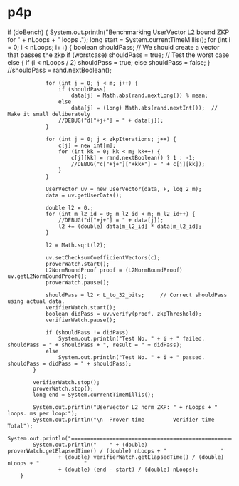 # p4p

if (doBench) {
System.out.println("Benchmarking UserVector L2 bound ZKP for " + nLoops + " loops .");
long start = System.currentTimeMillis();
for (int i = 0; i < nLoops; i++) {
boolean shouldPass;   // We should create a vector that passes the zkp
if (worstcase)
shouldPass = true;     // Test the worst case
else {
if (i < nLoops / 2)
shouldPass = true;
else
shouldPass = false;
}
//shouldPass = rand.nextBoolean();

                for (int j = 0; j < m; j++) {
                    if (shouldPass)
                        data[j] = Math.abs(rand.nextLong()) % mean;
                    else
                        data[j] = (long) Math.abs(rand.nextInt());  // Make it small deliberately
                    //DEBUG("d["+j+"] = " + data[j]);
                }

                for (int j = 0; j < zkpIterations; j++) {
                    c[j] = new int[m];
                    for (int kk = 0; kk < m; kk++) {
                        c[j][kk] = rand.nextBoolean() ? 1 : -1;
                        //DEBUG("c["+j+"]["+kk+"] = " + c[j][kk]);
                    }
                }

                UserVector uv = new UserVector(data, F, log_2_m);
                data = uv.getUserData();

                double l2 = 0.;
                for (int m_l2_id = 0; m_l2_id < m; m_l2_id++) {
                    //DEBUG("d["+j+"] = " + data[j]);
                    l2 += (double) data[m_l2_id] * data[m_l2_id];
                }

                l2 = Math.sqrt(l2);

                uv.setChecksumCoefficientVectors(c);
                proverWatch.start();
                L2NormBoundProof proof = (L2NormBoundProof) uv.getL2NormBoundProof();
                proverWatch.pause();

                shouldPass = l2 < L_to_32_bits;     // Correct shouldPass using actual data.
                verifierWatch.start();
                boolean didPass = uv.verify(proof, zkpThreshold);
                verifierWatch.pause();

                if (shouldPass != didPass)
                    System.out.println("Test No. " + i + " failed. shouldPass = " + shouldPass + ", result = " + didPass);
                else
                    System.out.println("Test No. " + i + " passed. shouldPass = didPass = " + shouldPass);
            }

            verifierWatch.stop();
            proverWatch.stop();
            long end = System.currentTimeMillis();

            System.out.println("UserVector L2 norm ZKP: " + nLoops + " loops. ms per loop:");
            System.out.println("\n  Prover time         Verifier time        Total");
            System.out.println("===================================================");
            System.out.println("    " + (double) proverWatch.getElapsedTime() / (double) nLoops + "                 "
                    + (double) verifierWatch.getElapsedTime() / (double) nLoops + "              "
                    + (double) (end - start) / (double) nLoops);
        } 
